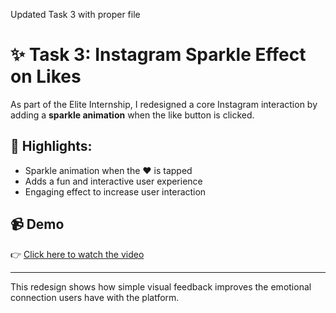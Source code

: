 Updated Task 3 with proper file


# ✨ Task 3: Instagram Sparkle Effect on Likes

As part of the Elite Internship, I redesigned a core Instagram interaction by adding a **sparkle animation** when the like button is clicked.

## 🔹 Highlights:
- Sparkle animation when the ❤️ is tapped
- Adds a fun and interactive user experience
- Engaging effect to increase user interaction

## 📹 Demo
👉 [Click here to watch the video](sparkle-effect-demo.mp4)

---

This redesign shows how simple visual feedback improves the emotional connection users have with the platform.
